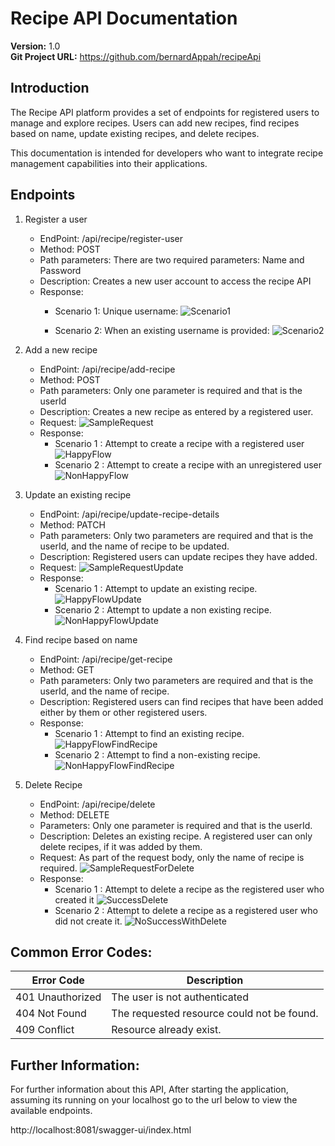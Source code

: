 # Recipe API Documentation

**Version:** 1.0  
**Git Project URL:** https://github.com/bernardAppah/recipeApi

## Introduction
The Recipe API platform provides a set of endpoints for registered users to manage and explore recipes. Users can add new recipes, find recipes based on name, update existing recipes, and delete recipes.

This documentation is intended for developers who want to integrate recipe management capabilities into their applications.

## Endpoints
1. Register a user
   - EndPoint: /api/recipe/register-user
   - Method: POST
   - Path parameters: There are two required parameters: Name and Password
   - Description: Creates a new user account to access the recipe API
   - Response:
     + Scenario 1: Unique username:
       ![Scenario1](./RegisteredUser1.jpg)

     + Scenario 2: When an existing username is provided:
       ![Scenario2](./RegisteredUser2.jpg)

2. Add a new recipe
    - EndPoint: /api/recipe/add-recipe
    - Method: POST
    - Path parameters: Only one parameter is required and that is the userId
    - Description: Creates a new recipe as entered by a registered user.
    - Request:
        ![SampleRequest](./AddRecipeRequestHappyFlow.jpg)
    - Response:
      + Scenario 1 : Attempt to create a recipe with a registered user
        ![HappyFlow](./AddRecipeResponseHappy.jpg)
      + Scenario 2 : Attempt to create a recipe with an unregistered user
        ![NonHappyFlow](./AddRecipeResponseNonHappy.jpg)

3. Update an existing recipe
    - EndPoint: /api/recipe/update-recipe-details
    - Method: PATCH
    - Path parameters: Only two parameters are required and that is the userId, and 
      the name of recipe to be updated.
    - Description: Registered users can update recipes they have added.
    - Request:
         ![SampleRequestUpdate](./SampleUpdateRequest.jpg)
    - Response:
      + Scenario 1 : Attempt to update an existing recipe.
        ![HappyFlowUpdate](./SuccesfulUpdate.jpg)
      + Scenario 2 : Attempt to update a non existing recipe.
        ![NonHappyFlowUpdate](./UpdateRecipeNotExisting.jpg)

4. Find recipe based on name
    - EndPoint: /api/recipe/get-recipe
    - Method: GET
    - Path parameters: Only two parameters are required and that is the userId, and
      the name of recipe.
    - Description: Registered users can find recipes that have been added either by them
      or other registered users.
    - Response:
        + Scenario 1 : Attempt to find an existing recipe.
          ![HappyFlowFindRecipe](./SearchForRecipeByName.jpg)
        + Scenario 2 : Attempt to find a non-existing recipe.
          ![NonHappyFlowFindRecipe](./NonExistentRecipe.jpg)
        

5.  Delete Recipe
    - EndPoint: /api/recipe/delete
    - Method: DELETE
    - Parameters: Only one parameter is required and that is the userId.
    - Description: Deletes an existing recipe. A registered user can only delete recipes, 
      if it was added by them.
    - Request: As part of the request body, only the name of recipe is required.
        ![SampleRequestForDelete](./DeleteRecipeRequest.jpg)
    - Response:
        + Scenario 1 : Attempt to delete a recipe as the registered user who created it
          ![SuccessDelete](./SucessfullyDeleted.jpg)
        + Scenario 2 : Attempt to delete a recipe as a registered user who did not create it.
          ![NoSuccessWithDelete](./DeleteUnsucessful.jpg)

          
## Common Error Codes:
| Error Code       | Description                                |
|------------------|--------------------------------------------|
| 401 Unauthorized | The user is not authenticated              |
| 404 Not Found    | The requested resource could not be found. | 
| 409 Conflict     | Resource already exist.                    | 



## Further Information:
For further information about this API, After starting the application, assuming its
running on your localhost go to the url below to view the available endpoints.

http://localhost:8081/swagger-ui/index.html

```

```

